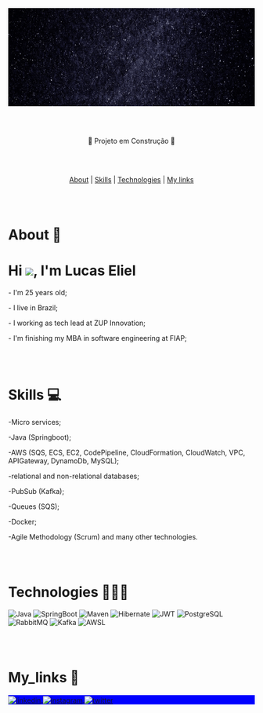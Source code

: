 
<img align="top" height="200em" src="Eliel.gif"/>

<br><br>

<p align="center">
🚧 Projeto em Construção 🚧

<br><br>

<p align="center">
<a href="#About">About</a> |
<a href="#Skills">Skills</a> |
<a href="#Technologies">Technologies</a> |
<a href="#My_links">My links</a> 
 
<br><br>

# About 🧔

<p><h1 align="left">Hi <img src="https://raw.githubusercontent.com/kaueMarques/kaueMarques/master/hi.gif" width="30px">, I'm Lucas Eliel</h1></p>

<p align="left">
<p>- I'm 25 years old;</p>
<p>- I live in Brazil;</p>
<p>- I working as tech lead at ZUP Innovation;</p>
<p>- I'm finishing my MBA in software engineering at FIAP;</p>

<br><br>

# Skills 💻

<p>-Micro services;<p/>
<p>-Java (Springboot);
<p>-AWS (SQS, ECS, EC2, CodePipeline, CloudFormation, CloudWatch, VPC, APIGateway, DynamoDb, MySQL);</p>
<p>-relational and non-relational databases;
<p>-PubSub (Kafka);</p>
<p>-Queues (SQS);</p>
<p>-Docker;</p>
<p>-Agile Methodology (Scrum) and many other technologies.<p/>

<br><br>

# Technologies 👨🏻‍💻

![Java](https://img.shields.io/badge/-Java-05122A?style=flat&logo=java)&nbsp;![SpringBoot](https://img.shields.io/badge/-SpringBoot-05122A?style=flat&logo=SpringBoot)&nbsp;![Maven](https://img.shields.io/badge/-Maven-05122A?style=flat&logo=Maven)&nbsp;![Hibernate](https://img.shields.io/badge/-Hibernate-05122A?style=flat&logo=Hibernate3&logoColor=1572B6)&nbsp;![JWT](https://img.shields.io/badge/-JWT-05122A?style=flat&logo=JWT)&nbsp;![PostgreSQL](https://img.shields.io/badge/-PostgreSQL-05122A?style=flat&logo=postgresql)&nbsp;![RabbitMQ](https://img.shields.io/badge/-RabbitMQ-05122A?style=flat&logo=RabbitMQ)&nbsp;![Kafka](https://img.shields.io/badge/-Kafka-05122A?style=flat&logo=Kafka)&nbsp;![AWSL](https://img.shields.io/badge/-AWS-05122A?style=flat&logo=aws)&nbsp;

<br><br>

# My_links 🔗

<p align="left" style="background:blue">
  </a>
<a href="https://linkedin.com/in/lucas-eliel-da-silva/" target="_blank">
  <img align="center" src="https://img.shields.io/badge/-LucasEliel-05122A?style=flat&logo=linkedin" alt="linkedin"/>
</a>
<a href="https://instagram.com/lucas_eliel_" target="_blank">
 <img align="center" src="https://img.shields.io/badge/-LucasEliel-05122A?style=flat&logo=instagram" alt="instagram"/>
</a>
<a href="https://twitter.com/LucasEliel13" target="_blank">
  <img align="center" src="https://img.shields.io/badge/-LucasEliel-05122A?style=flat&logo=twitter" alt="twitter"/>  
</a>
</p>




<!--
**LucasEliel/LucasEliel** is a ✨ _special_ ✨ repository because its `README.md` (this file) appears on your GitHub profile.

